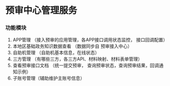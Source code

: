 # 预审中心管理服务

### 功能模块

1. APP管理 （接入预审的应用管理，各APP接口调用状态监控， 接口回调配置）
2. 本地区基础政务知识数据查看 （数据同步自 预审接入中心）
3. 自助机管理 （自助机基本信息，在线状态）
4. 三方管理 （有哪些三方，各三方API、材料映射、材料表单管理）
5. 查看预审接口文档 （统一提交预审， 查询预审状态，查询预审结果，回调通知示例）
6. 子账号管理（辅助维护主账号信息）